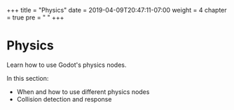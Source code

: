 +++
title = "Physics"
date = 2019-04-09T20:47:11-07:00
weight = 4
chapter = true
pre = "<i class='fas fa-atom'></i> "
+++

# <i class="fas fa-atom"></i> Physics

Learn how to use Godot's physics nodes.

In this section:

- When and how to use different physics nodes
- Collision detection and response